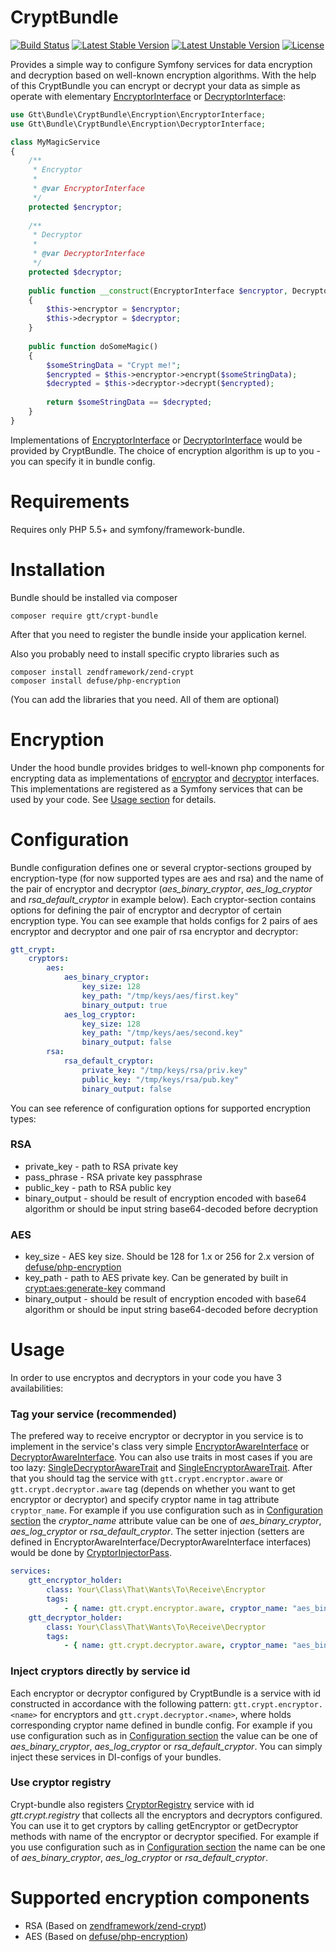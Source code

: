CryptBundle
===========

[![Build Status](https://travis-ci.org/GlobalTradingTechnologies/crypt-bundle.svg?branch=master)](https://travis-ci.org/GlobalTradingTechnologies/crypt-bundle)
[![Latest Stable Version](https://poser.pugx.org/gtt/crypt-bundle/version)](https://packagist.org/packages/gtt/crypt-bundle)
[![Latest Unstable Version](https://poser.pugx.org/gtt/crypt-bundle/v/unstable)](//packagist.org/packages/gtt/crypt-bundle)
[![License](https://poser.pugx.org/gtt/crypt-bundle/license)](https://packagist.org/packages/gtt/crypt-bundle)

Provides a simple way to configure Symfony services for data encryption and decryption based on well-known encryption algorithms.
With the help of this CryptBundle you can encrypt or decrypt your data as simple as operate with elementary [EncryptorInterface](https://github.com/GlobalTradingTechnologies/crypt-bundle/blob/master/Encryption/EncryptorInterface.php) or [DecryptorInterface](https://github.com/GlobalTradingTechnologies/crypt-bundle/blob/master/Encryption/DecryptorInterface.php):
```php
use Gtt\Bundle\CryptBundle\Encryption\EncryptorInterface;
use Gtt\Bundle\CryptBundle\Encryption\DecryptorInterface;

class MyMagicService
{    
    /**
     * Encryptor
     *
     * @var EncryptorInterface
     */
    protected $encryptor;
 
    /**
     * Decryptor
     *
     * @var DecryptorInterface
     */
    protected $decryptor;
    
    public function __construct(EncryptorInterface $encryptor, DecryptorInterface $decryptor)
    {
        $this->encryptor = $encryptor;
        $this->decryptor = $decryptor;
    }
    
    public function doSomeMagic()
    {
        $someStringData = "Crypt me!";
        $encrypted = $this->encryptor->encrypt($someStringData);
        $decrypted = $this->decryptor->decrypt($encrypted);
        
        return $someStringData == $decrypted;
    }
}
```
Implementations of [EncryptorInterface](https://github.com/GlobalTradingTechnologies/crypt-bundle/blob/master/Encryption/EncryptorInterface.php) or [DecryptorInterface](https://github.com/GlobalTradingTechnologies/crypt-bundle/blob/master/Encryption/DecryptorInterface.php) would be provided by CryptBundle. The choice of encryption algorithm is up to you - you can specify it in bundle config.

Requirements
============

Requires only PHP 5.5+ and symfony/framework-bundle.

Installation
============

Bundle should be installed via composer

```
composer require gtt/crypt-bundle
```
After that you need to register the bundle inside your application kernel.

Also you probably need to install specific crypto libraries such as

```
composer install zendframework/zend-crypt
composer install defuse/php-encryption
```
(You can add the libraries that you need. All of them are optional)

Encryption
==========
Under the hood bundle provides bridges to well-known php components for encrypting data as implementations of
[encryptor](https://github.com/GlobalTradingTechnologies/crypt-bundle/blob/master/Encryption/EncryptorInterface.php) and [decryptor](https://github.com/GlobalTradingTechnologies/crypt-bundle/blob/master/Encryption/DecryptorInterface.php) interfaces.
This implementations are registered as a Symfony services that can be used by your code. See [Usage section](#Usage) for details.


Configuration
=============
Bundle configuration defines one or several cryptor-sections grouped by encryption-type (for now supported types are aes and rsa) and the name of the pair of encryptor and decryptor (_aes_binary_cryptor_, _aes_log_cryptor_ and _rsa_default_cryptor_ in example below).
Each cryptor-section contains options for defining the pair of encryptor and decryptor of certain encryption type.
You can see example that holds configs for 2 pairs of aes encryptor and decryptor and one pair of rsa encryptor and decryptor:
```yml
gtt_crypt:
    cryptors:
        aes:
            aes_binary_cryptor:
                key_size: 128
                key_path: "/tmp/keys/aes/first.key"
                binary_output: true
            aes_log_cryptor:
                key_size: 128
                key_path: "/tmp/keys/aes/second.key"
                binary_output: false
        rsa:
            rsa_default_cryptor:
                private_key: "/tmp/keys/rsa/priv.key"
                public_key: "/tmp/keys/rsa/pub.key"
                binary_output: false
```
You can see reference of configuration options for supported encryption types:
### RSA
- private_key - path to RSA private key
- pass_phrase - RSA private key passphrase
- public_key - path to RSA public key
- binary_output - should be result of encryption encoded with base64 algorithm or should be input string base64-decoded before decryption

### AES
- key_size - AES key size. Should be 128 for 1.x or 256 for 2.x version of [defuse/php-encryption](https://github.com/defuse/php-encryption/)
- key_path - path to AES private key. Can be generated by built in [crypt:aes:generate-key](https://github.com/GlobalTradingTechnologies/crypt-bundle/blob/master/Command/GenerateKeyCommand.php) command
- binary_output - should be result of encryption encoded with base64 algorithm or should be input string base64-decoded before decryption

Usage
=====
In order to use encryptos and decryptors in your code you have 3 availabilities:
### Tag your service (recommended)
The prefered way to receive encryptor or decryptor in you service is to implement in the service's class very simple [EncryptorAwareInterface](https://github.com/GlobalTradingTechnologies/crypt-bundle/blob/master/Encryption/EncryptorAwareInterface.php) or [DecryptorAwareInterface](https://github.com/GlobalTradingTechnologies/crypt-bundle/blob/master/Encryption/DecryptorAwareInterface.php).
You can also use traits in most cases if you are too lazy: [SingleDecryptorAwareTrait](https://github.com/GlobalTradingTechnologies/crypt-bundle/blob/master/Encryption/SingleDecryptorAwareTrait.php) and [SingleEncryptorAwareTrait](https://github.com/GlobalTradingTechnologies/crypt-bundle/blob/master/Encryption/SingleEncryptorAwareTrait.php).
After that you should tag the service with `gtt.crypt.encryptor.aware` or `gtt.crypt.decryptor.aware` tag (depends on whether you want to get encryptor or decryptor) and specify cryptor name in tag attribute `cryptor_name`.
For example if you use configuration such as in [Configuration section](#Configuration) the _cryptor_name_ attribute value can be one of _aes_binary_cryptor_, _aes_log_cryptor_ or _rsa_default_cryptor_.
The setter injection (setters are defined in EncryptorAwareInterface/DecryptorAwareInterface interfaces) would be done by [CryptorInjectorPass](https://github.com/GlobalTradingTechnologies/crypt-bundle/blob/master/DependencyInjection/Compiler/CryptorInjectorPass.php).

```yml
services:
    gtt_encryptor_holder:
        class: Your\Class\That\Wants\To\Receive\Encryptor
        tags:
            - { name: gtt.crypt.encryptor.aware, cryptor_name: "aes_binary_cryptor" }
    gtt_decryptor_holder:
        class: Your\Class\That\Wants\To\Receive\Decryptor
        tags:
            - { name: gtt.crypt.decryptor.aware, cryptor_name: "aes_binary_cryptor" }
```
### Inject cryptors directly by service id
Each encryptor or decryptor configured by CryptBundle is a service with id constructed in accordance with the following pattern:
`gtt.crypt.encryptor.<name>` for encryptors and `gtt.crypt.decryptor.<name>`, where <name> holds corresponding cryptor name defined in bundle config.
For example if you use configuration such as in [Configuration section](#Configuration) the <name> value can be one of _aes_binary_cryptor_, _aes_log_cryptor_ or _rsa_default_cryptor_.
You can simply inject these services in DI-configs of your bundles.
### Use cryptor registry
Crypt-bundle also registers [CryptorRegistry](https://github.com/GlobalTradingTechnologies/crypt-bundle/blob/master/CryptorRegistry.php) service with id _gtt.crypt.registry_ that collects all the encryptors and decryptors configured.
You can use it to get cryptors by calling getEncryptor or getDecryptor methods with name of the encryptor or decryptor specified.
For example if you use configuration such as in [Configuration section](#Configuration) the name can be one of _aes_binary_cryptor_, _aes_log_cryptor_ or _rsa_default_cryptor_.

Supported encryption components
===============================
* RSA (Based on [zendframework/zend-crypt](https://github.com/zendframework/zend-crypt))
* AES (Based on [defuse/php-encryption](https://github.com/defuse/php-encryption/))